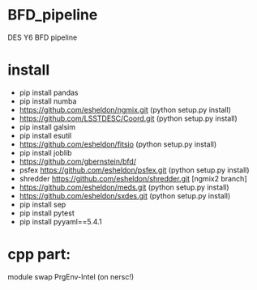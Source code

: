 # BFD_pipeline
DES Y6 BFD pipeline
# install
- pip install pandas
- pip install numba
- https://github.com/esheldon/ngmix.git (python setup.py install)
- https://github.com/LSSTDESC/Coord.git (python setup.py install)
- pip install galsim
- pip install esutil
- https://github.com/esheldon/fitsio (python setup.py install)
- pip install joblib
- https://github.com/gbernstein/bfd/
- psfex  https://github.com/esheldon/psfex.git (python setup.py install)
- shredder https://github.com/esheldon/shredder.git [ngmix2 branch]
- https://github.com/esheldon/meds.git (python setup.py install)
- https://github.com/esheldon/sxdes.git (python setup.py install)
- pip install sep
- pip install pytest
- pip install pyyaml==5.4.1

# cpp part:
module swap PrgEnv-Intel (on nersc!)
